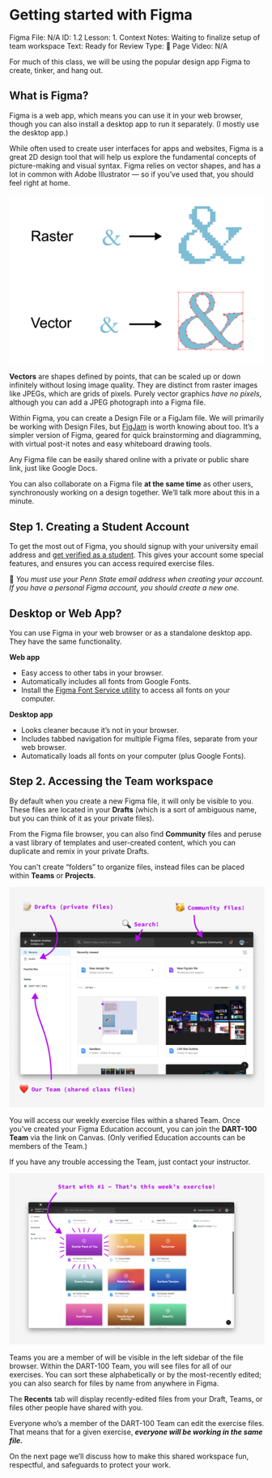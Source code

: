 # Getting started with Figma

Figma File: N/A
ID: 1.2
Lesson: 1. Context
Notes: Waiting to finalize setup of team workspace
Text: Ready for Review
Type: 📄 Page 
Video: N/A

For much of this class, we will be using the popular design app Figma to create, tinker, and hang out.

## What is Figma?

Figma is a web app, which means you can use it in your web browser, though you can also install a desktop app to run it separately. (I mostly use the desktop app.)

While often used to create user interfaces for apps and websites, Figma is a great 2D design tool that will help us explore the fundamental concepts of picture-making and visual syntax. Figma relies on vector shapes, and has a lot in common with Adobe Illustrator — so if you’ve used that, you should feel right at home. 

![raster-vector.png](Getting%20started%20with%20Figma%2041f93a310677462381c087c8e5b4425a/raster-vector.png)

**Vectors** are shapes defined by points, that can be scaled up or down infinitely without losing image quality. They are distinct from raster images like JPEGs, which are grids of pixels. Purely vector graphics *have no pixels*, although you can add a JPEG photograph into a Figma file. 

Within Figma, you can create a Design File or a FigJam file. We will primarily be working with Design Files, but [FigJam](https://www.figma.com/figjam/) is worth knowing about too. It’s a simpler version of Figma, geared for quick brainstorming and diagramming, with virtual post-it notes and easy whiteboard drawing tools. 

Any Figma file can be easily shared online with a private or public share link, just like Google Docs. 

You can also collaborate on a Figma file ****************at the same time**************** as other users, synchronously working on a design together. We’ll talk more about this in a minute. 

## Step 1. Creating a Student Account

To get the most out of Figma, you should signup with your university email address and [get verified as a student](https://www.figma.com/education/). This gives your account some special features, and ensures you can access required exercise files. 

🚨 *You must use your Penn State email address when creating your account. If you have a personal Figma account, you should create a new one.*

## Desktop or Web App?

You can use Figma in your web browser or as a standalone desktop app. They have the same functionality.

**Web app**

- Easy access to other tabs in your browser.
- Automatically includes all fonts from Google Fonts.
- Install the [Figma Font Service utility](https://help.figma.com/hc/en-us/articles/360039956894-Access-local-fonts-on-your-computer) to access all fonts on your computer.

**Desktop app** 

- Looks cleaner because it’s not in your browser.
- Includes tabbed navigation for multiple Figma files, separate from your web browser.
- Automatically loads all fonts on your computer (plus Google Fonts).

## Step 2. Accessing the Team workspace

By default when you create a new Figma file, it will only be visible to you. These files are located in your **Drafts** (which is a sort of ambiguous name, but you can think of it as your private files).

From the Figma file browser, you can also find **Community** files and peruse a vast library of templates and user-created content, which you can duplicate and remix in your private Drafts.

You can't create “folders” to organize files, instead files can be placed within **Teams** or **Projects**. 

![figma-home-edit.png](Getting%20started%20with%20Figma%2041f93a310677462381c087c8e5b4425a/figma-home-edit.png)

You will access our weekly exercise files within a shared Team. Once you’ve created your Figma Education account, you can join the **DART-100 Team** via the link on Canvas. (Only verified Education accounts can be members of the Team.)

If you have any trouble accessing the Team, just contact your instructor. 

![figma-team-edit.png](Getting%20started%20with%20Figma%2041f93a310677462381c087c8e5b4425a/figma-team-edit.png)

Teams you are a member of will be visible in the left sidebar of the file browser. Within the DART-100 Team, you will see files for all of our exercises. You can sort these alphabetically or by the most-recently edited; you can also search for files by name from anywhere in Figma.

The **Recents** tab will display recently-edited files from your Draft, Teams, or files other people have shared with you.

Everyone who’s a member of the DART-100 Team can edit the exercise files. That means that for a given exercise, *******************************************everyone will be working in the same file.******************************************* 

On the next page we’ll discuss how to make this shared workspace fun, respectful, and safeguards to protect your work.